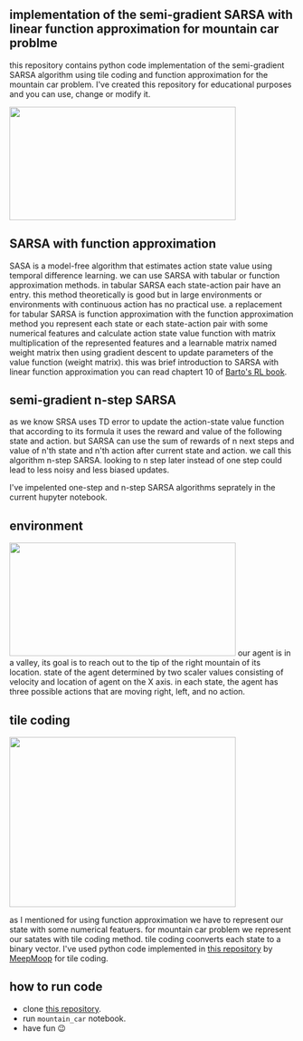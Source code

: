 ## implementation of the semi-gradient SARSA with linear function approximation for mountain car problme
this repository contains python code implementation of the semi-gradient SARSA algorithm using tile coding and function approximation for the mountain car problem. I've created this repository for educational purposes and you can use, change or modify it.

<img src='https://user-images.githubusercontent.com/74808396/187072684-8a9244ea-6860-4514-b9f0-d1c71f05e4e9.png' width='400' height='200'>

## SARSA with function approximation
SASA is a model-free algorithm that estimates action state value using temporal difference learning. we can use SARSA with tabular or function approximation methods.
in tabular  SARSA  each state-action pair have an entry. this method theoretically is good but in large environments or environments with continuous action has no practical use. a replacement for tabular SARSA is function approximation with the function approximation method you represent each state or each state-action pair with some numerical features and calculate action state value function with matrix multiplication of the represented features and a learnable matrix named weight matrix then using gradient descent to update parameters of the value function (weight matrix).
this was brief introduction to SARSA with linear function approximation you can read chaptert 10 of [Barto's RL book]('http://incompleteideas.net/book/the-book.html').
## semi-gradient n-step SARSA
as we know SRSA uses TD error to update the action-state value function that according to its formula it uses the reward and value of the following state and action. but SARSA can use the sum of rewards of n next steps and value of n'th state and n'th action after current state and action. we call this algorithm n-step SARSA. looking to n step later instead of one step could lead to less noisy and less biased updates.

I've impelented one-step and n-step SARSA algorithms seprately in the current hupyter notebook.
## environment
<img src='https://user-images.githubusercontent.com/74808396/187074307-d9356789-3b88-425f-8467-2583de6612c9.png' width='400' height='200'>
our agent is in a valley, its goal is to reach out to the tip of the right mountain of its location. state of the agent determined by two scaler values consisting of velocity and location of agent on the X axis. in each state, the agent has three possible actions that are moving right, left, and no action.

## tile coding 
<img src='https://user-images.githubusercontent.com/74808396/187074704-432acfac-53d1-4f38-9328-a1811ab4ae41.png' width='400' height='300'>

as I mentioned for using function approximation we have to represent our state with some numerical featuers. for mountain car problem we represent our satates with tile coding method. tile coding coonverts each state to a binary vector. I've used python code implemented in [this repository](https://github.com/MeepMoop/tilecoding) by [MeepMoop](https://github.com/MeepMoop) for tile coding.

## how to run code
- clone [this repository](https://github.com/MeepMoop/tilecoding).
- run `mountain_car` notebook.
- have fun 😉
